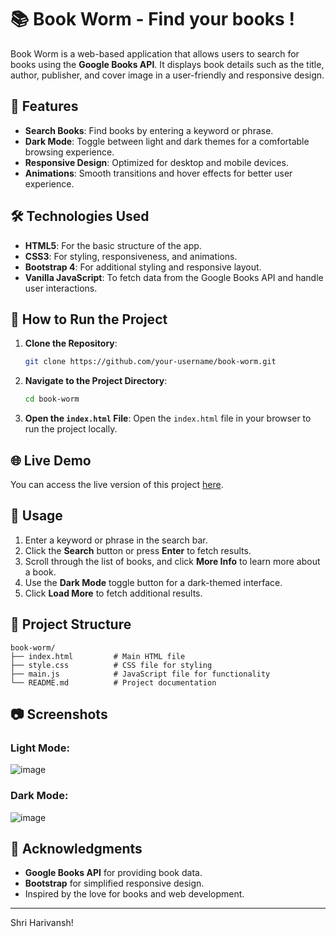 # 📚 Book Worm - Find your books !

Book Worm is a web-based application that allows users to search for books using the **Google Books API**. It displays book details such as the title, author, publisher, and cover image in a user-friendly and responsive design.

## 🌟 Features
- **Search Books**: Find books by entering a keyword or phrase.
- **Dark Mode**: Toggle between light and dark themes for a comfortable browsing experience.
- **Responsive Design**: Optimized for desktop and mobile devices.
- **Animations**: Smooth transitions and hover effects for better user experience.

## 🛠️ Technologies Used
- **HTML5**: For the basic structure of the app.
- **CSS3**: For styling, responsiveness, and animations.
- **Bootstrap 4**: For additional styling and responsive layout.
- **Vanilla JavaScript**: To fetch data from the Google Books API and handle user interactions.

## 🚀 How to Run the Project
1. **Clone the Repository**:
   ```bash
   git clone https://github.com/your-username/book-worm.git
   ```
2. **Navigate to the Project Directory**:
   ```bash
   cd book-worm
   ```
3. **Open the `index.html` File**:
   Open the `index.html` file in your browser to run the project locally.

## 🌐 Live Demo
You can access the live version of this project [here](https://akbans.github.io/BookWorm---Find-your-books-/).

## 📖 Usage
1. Enter a keyword or phrase in the search bar.
2. Click the **Search** button or press **Enter** to fetch results.
3. Scroll through the list of books, and click **More Info** to learn more about a book.
4. Use the **Dark Mode** toggle button for a dark-themed interface.
5. Click **Load More** to fetch additional results.

## 📂 Project Structure
```
book-worm/
├── index.html         # Main HTML file
├── style.css          # CSS file for styling
├── main.js            # JavaScript file for functionality
└── README.md          # Project documentation
```

## 📷 Screenshots
### Light Mode:
![image](https://github.com/user-attachments/assets/d7b1b226-b568-485e-9260-f77e51ac8c59)

### Dark Mode:
![image](https://github.com/user-attachments/assets/a0fdef07-b0bb-413e-8b7e-cb51fc2aad0b)


## 🙌 Acknowledgments
- **Google Books API** for providing book data.
- **Bootstrap** for simplified responsive design.
- Inspired by the love for books and web development.

---
Shri Harivansh! 
